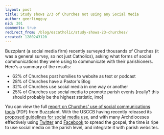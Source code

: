 ```yaml
---
layout: post
title: Study shows 2/3 of Churches not using any Social Media
author: geerlingguy
nid: 301
comments: true
redirect_from: /blog/oscatholic/study-shows-23-churches/
created: 1280243120
---
```

<p>Buzzplant (a social media firm) recently surveyed thousands of Churches (it was a general survey, so not just Catholics), asking what forms of social communications they were using to communicate with their parishioners. Here&#39;s a summary of the results:</p>
<ul>
<li>62% of Churches post homilies to website as text or podcast</li>
<li>28% of Churches have a Pastor&#39;s Blog</li>
<li>32% of Churches use social media in one way or another</li>
<li>25% of Churches use social media to promote parish events [really? this should probably be the highest statistic, imo]</li>
</ul>
<p>You can view the full <a href="http://www.buzzplant.com/site/surveys/survey_results_church_sm.pdf">report on Churches&#39; use of social communications tools</a> (PDF) from Buzzplant. With the USCCB having recently released its <a href="http://www.usccb.org/comm/social-media-guidelines.shtml">proposed guidelines for social media use</a>, and with many Archdioceses effectively using <a href="/blog/geerlingguy/us-archdioceses-and-dioceses-twit">Twitter</a> and <a href="/blog/oscatholic/us-archdioceses-and-dioceses-faceb">Facebook</a> to spread the gospel, the time is ripe to use social media on the parish level, and integrate it with parish websites.</p>
